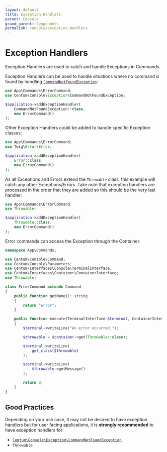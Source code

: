 ```yaml
---
layout: default
title: Exception Handlers
parent: Console
grand_parent: Components
permalink: console/exception-handlers
---
```




# Exception Handlers

Exception Handlers are used to catch and handle Exceptions in Commands.

Exception Handlers can be used to handle situations where no command is found by handling [`CommandNotFoundException`](https://github.com/SidRoberts/centum/blob/development/src/Console/Exception/CommandNotFoundException.php):

```php
use App\Commands\ErrorCommand;
use Centum\Console\Exception\CommandNotFoundException;

$application->addExceptionHandler(
    CommandNotFoundException::class,
    new ErrorCommand()
);
```

Other Exception Handlers could be added to handle specific Exception classes:

```php
use App\Commands\ErrorCommand;
use Twig\Error\Error;

$application->addExceptionHandler(
    Error::class,
    new ErrorCommand()
);
```

As all Exceptions and Errors extend the `Throwable` class, this example will catch any other Exceptions/Errors.
Take note that exception handlers are processed in the order that they are added so this should be the very last handler:

```php
use App\Commands\ErrorCommand;
use Throwable;

$application->addExceptionHandler(
    Throwable::class,
    new ErrorCommand()
);
```

Error commands can access the Exception through the Container:

```php
namespace App\Commands;

use Centum\Console\Command;
use Centum\Console\Parameters;
use Centum\Interfaces\Console\TerminalInterface;
use Centum\Interfaces\Container\ContainerInterface;
use Throwable;

class ErrorCommand extends Command
{
    public function getName(): string
    {
        return "error";
    }

    public function execute(TerminalInterface $terminal, ContainerInterface $container, Parameters $parameters): int
    {
        $terminal->writeLine("An error occurred.");

        $throwable = $container->get(Throwable::class);

        $terminal->writeLine(
            get_class($throwable)
        );

        $terminal->writeLine(
            $throwable->getMessage()
        );

        return 0;
    }
}
```



## Good Practices

Depending on your use case, it may not be desired to have exception handlers but for user facing applications, it is **strongly recommended** to have exception handlers for:

- [`Centum\Console\Exception\CommandNotFoundException`](https://github.com/SidRoberts/centum/blob/development/src/Console/Exception/CommandNotFoundException.php)
- `Throwable`
